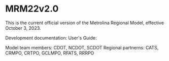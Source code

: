 # MRM22v2.0

This is the current official version of the Metrolina Regional Model, effective October 3, 2023.

Development documentation:
User's Guide:

Model team members: CDOT, NCDOT, SCDOT
Regional partnerns: CATS, CRMPO, CRTPO, GCLMPO, RFATS, RRRPO


